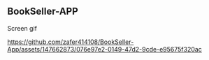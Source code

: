 ## BookSeller-APP
















Screen gif


https://github.com/zafer414108/BookSeller-App/assets/147662873/076e97e2-0149-47d2-9cde-e95675f320ac

